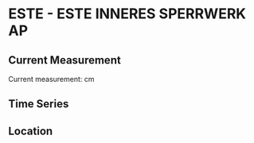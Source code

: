 # ESTE - ESTE INNERES SPERRWERK AP

## Current Measurement

Current measurement: <Value topic="rivers/pegel-online/ESTE/ESTE INNERES SPERRWERK AP/measurementValue"/> cm

## Time Series

<TimeSeries topic="rivers/pegel-online/ESTE/ESTE INNERES SPERRWERK AP/measurementValue" period="week" />

## Location

<WorldMap>
  <Marker lat="53.5330250896054" lon="9.77675237091593" labelTopic="rivers/pegel-online/ESTE/ESTE INNERES SPERRWERK AP" />
</WorldMap>

